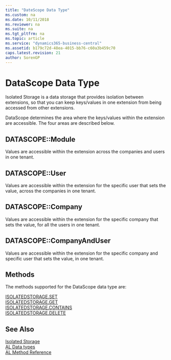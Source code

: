 ```yaml
---
title: "DateScope Data Type"
ms.custom: na
ms.date: 10/11/2018
ms.reviewer: na
ms.suite: na
ms.tgt_pltfrm: na
ms.topic: article
ms.service: "dynamics365-business-central"
ms.assetid: b179c72d-48ea-4015-bb76-c60a3b459c70
caps.latest.revision: 21
author: SorenGP
---
```

# DataScope Data Type
Isolated Storage is a data storage that provides isolation between extensions, so that you can keep keys/values in one extension from being accessed from other extensions.

DataScope determines the area where the keys/values within the extension are accessible. The four areas are described below.  

## DATASCOPE::Module
Values are accessible within the extension across the companies and users in one tenant.  

## DATASCOPE::User
Values are accessible within the extension for the specific user that sets the value, across the companies in one tenant.  

## DATASCOPE::Company
Values are accessible within the extension for the specific company that sets the value, for all the users in one tenant.  

## DATASCOPE::CompanyAndUser
Values are accessible within the extension for the specific company and specific user that sets the value, in one tenant.   

## Methods  
The methods supported for the DataScope data type are:

[ISOLATEDSTORAGE.SET](../methods/devenv-isolated-storage-set.md)   
[ISOLATEDSTORAGE.GET](../methods/devenv-isolated-storage-get.md)  
[ISOLATEDSTORAGE.CONTAINS](../methods/devenv-isolated-storage-contains.md)  
[ISOLATEDSTORAGE.DELETE](../methods/devenv-isolated-storage-delete.md)  

## See Also  
[Isolated Storage](../../developer/devenv-isolated-storage.md)  
[AL Data types](devenv-al-data-types.md)  
[AL Method Reference](../methods/devenv-al-method-reference.md)  
